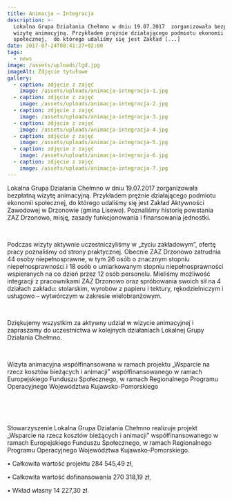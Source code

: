 ```yaml
---
title: Animacja – Integracja
description: >-
  Lokalna Grupa Działania Chełmno w dniu 19.07.2017  zorganizowała bezpłatną
  wizytę animacyjną. Przykładem prężnie działającego podmiotu ekonomii
  społecznej,  do którego udaliśmy się jest Zakład [...]
date: 2017-07-24T08:41:27+02:00
tags:
  - news
image: /assets/uploads/lgd.jpg
imageAlt: Zdjęcie tytułowe
gallery:
  - caption: zdjęcie z zajęć
    image: /assets/uploads/animacja-integracja-1.jpg
  - caption: zdjęcie z zajęć
    image: /assets/uploads/animacja-integracja-2.jpg
  - caption: zdjęcie z zajęć
    image: /assets/uploads/animacja-integracja-3.jpg
  - caption: zdjęcie z zajęć
    image: /assets/uploads/animacja-integracja-4.jpg
  - caption: zdjęcie z zajęć
    image: /assets/uploads/animacja-integracja-5.jpg
  - caption: zdjęcie z zajęć
    image: /assets/uploads/animacja-integracja-6.jpg
  - caption: zdjęcie z zajęć
    image: /assets/uploads/animacja-integracja-7.jpg
---
```

Lokalna Grupa Działania Chełmno w dniu 19.07.2017  zorganizowała bezpłatną wizytę animacyjną. Przykładem prężnie działającego podmiotu ekonomii społecznej,  do którego udaliśmy się jest Zakład Aktywności Zawodowej w Drzonowie (gmina Lisewo).  Poznaliśmy historię powstania ZAZ Drzonowo, misję, zasady funkcjonowania i finansowania jednostki.

<br>

Podczas wizyty aktywnie uczestniczyliśmy w „życiu  zakładowym”, ofertę pracy poznaliśmy od strony praktycznej. Obecnie ZAZ Drzonowo zatrudnia 44 osoby niepełnosprawne, w tym 26 osób o znacznym stopniu niepełnosprawności i 18 osób o umiarkowanym stopniu niepełnosprawności wspieranych na co dzień przez 12 osób personelu. Mieliśmy możliwość integracji z pracownikami ZAZ Drzonowo oraz spróbowania swoich sił na 4 działach zakładu: stolarskim, wyrobów z papieru i tektury, rękodzielniczym i usługowo – wytwórczym w zakresie wielobranżowym.

<br>

Dziękujemy wszystkim za aktywny udział w wizycie animacyjnej i zapraszamy do uczestnictwa w kolejnych działaniach Lokalnej Grupy Działania Chełmno.

<br>

Wizyta animacyjna współfinansowana w ramach projektu „Wsparcie na rzecz kosztów bieżących i animacji” współfinansowanego w ramach Europejskiego Funduszu Społecznego, w ramach Regionalnego Programu Operacyjnego Województwa Kujawsko-Pomorskiego

<br>

<br>

<br>

Stowarzyszenie Lokalna Grupa Działania Chełmno realizuje projekt „Wsparcie na rzecz kosztów bieżących i animacji” współfinansowanego w ramach Europejskiego Funduszu Społecznego, w ramach Regionalnego Programu Operacyjnego Województwa Kujawsko-Pomorskiego.

• Całkowita wartość projektu 284 545,49 zł,

• Całkowita wartość dofinansowania 270 318,19 zł,

• Wkład własny 14 227,30 zł.

<br>
